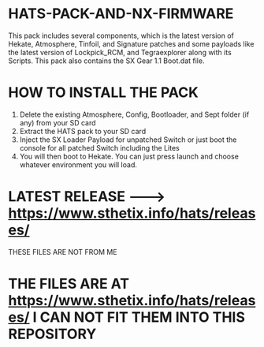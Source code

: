 # HATS-PACK-AND-NX-FIRMWARE
This pack includes several components, which is the latest version of Hekate, Atmosphere, Tinfoil, and Signature patches and some payloads like the latest version of Lockpick_RCM, and Tegraexplorer along with its Scripts. This pack also contains the SX Gear 1.1 Boot.dat file.

# HOW TO INSTALL THE PACK

1. Delete the existing Atmosphere, Config, Bootloader, and Sept folder (if any) from your SD card
2. Extract the HATS pack to your SD card
3. Inject the SX Loader Payload for unpatched Switch or just boot the console for all patched Switch including the Lites
4. You will then boot to Hekate. You can just press launch and choose whatever environment you will load.
# LATEST RELEASE ---> https://www.sthetix.info/hats/releases/
THESE FILES ARE NOT FROM ME
# THE FILES ARE AT https://www.sthetix.info/hats/releases/ I CAN NOT FIT THEM INTO THIS REPOSITORY
